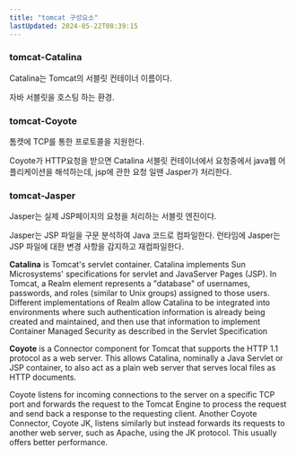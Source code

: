 ```yaml
---
title: "tomcat 구성요소"
lastUpdated: 2024-05-22T08:39:15
---
```

### tomcat-Catalina

Catalina는 Tomcat의 서블릿 컨테이너 이름이다.

자바 서블릿을 호스팅 하는 환경.

### tomcat-Coyote

톰캣에 TCP를 통한 프로토콜을 지원한다.

Coyote가 HTTP요청을 받으면 Catalina 서블릿 컨테이너에서 요청중에서 java웹 어플리케이션을 해석하는데, jsp에 관한 요청 일땐 Jasper가 처리한다.

### tomcat-Jasper

Jasper는 실제 JSP페이지의 요청을 처리하는 서블릿 엔진이다.

Jasper는 JSP 파일을 구문 분석하여 Java 코드로 컴파일한다. 런타임에 Jasper는 JSP 파일에 대한 변경 사항을 감지하고 재컴파일한다.

**Catalina** is Tomcat's servlet container. Catalina implements Sun Microsystems' specifications for servlet and JavaServer Pages (JSP). In Tomcat, a Realm element represents a "database" of usernames, passwords, and roles (similar to Unix groups) assigned to those users. Different implementations of Realm allow Catalina to be integrated into environments where such authentication information is already being created and maintained, and then use that information to implement Container Managed Security as described in the Servlet Specification

**Coyote** is a Connector component for Tomcat that supports the HTTP 1.1 protocol as a web server. This allows Catalina, nominally a Java Servlet or JSP container, to also act as a plain web server that serves local files as HTTP documents.

Coyote listens for incoming connections to the server on a specific TCP port and forwards the request to the Tomcat Engine to process the request and send back a response to the requesting client. Another Coyote Connector, Coyote JK, listens similarly but instead forwards its requests to another web server, such as Apache, using the JK protocol. This usually offers better performance.